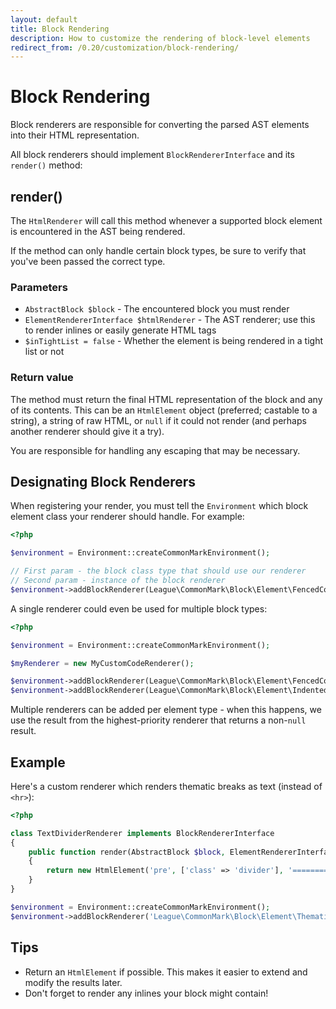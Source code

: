 ```yaml
---
layout: default
title: Block Rendering
description: How to customize the rendering of block-level elements
redirect_from: /0.20/customization/block-rendering/
---
```


Block Rendering
===============

Block renderers are responsible for converting the parsed AST elements into their HTML representation.

All block renderers should implement `BlockRendererInterface` and its `render()` method:

## render()

The `HtmlRenderer` will call this method whenever a supported block element is encountered in the AST being rendered.

If the method can only handle certain block types, be sure to verify that you've been passed the correct type.

### Parameters

* `AbstractBlock $block` - The encountered block you must render
* `ElementRendererInterface $htmlRenderer` - The AST renderer; use this to render inlines or easily generate HTML tags
* `$inTightList = false` - Whether the element is being rendered in a tight list or not

### Return value

The method must return the final HTML representation of the block and any of its contents. This can be an `HtmlElement` object (preferred; castable to a string), a string of raw HTML, or `null` if it could not render (and perhaps another renderer should give it a try).

You are responsible for handling any escaping that may be necessary.

## Designating Block Renderers

When registering your render, you must tell the `Environment` which block element class your renderer should handle. For example:

~~~php
<?php

$environment = Environment::createCommonMarkEnvironment();

// First param - the block class type that should use our renderer
// Second param - instance of the block renderer
$environment->addBlockRenderer(League\CommonMark\Block\Element\FencedCode::class, new MyCustomCodeRenderer());
~~~

A single renderer could even be used for multiple block types:

~~~php
<?php

$environment = Environment::createCommonMarkEnvironment();

$myRenderer = new MyCustomCodeRenderer();

$environment->addBlockRenderer(League\CommonMark\Block\Element\FencedCode::class, $myRenderer, 10);
$environment->addBlockRenderer(League\CommonMark\Block\Element\IndentedCode::class, $myRenderer, 20);
~~~

Multiple renderers can be added per element type - when this happens, we use the result from the highest-priority renderer that returns a non-`null` result.

## Example

Here's a custom renderer which renders thematic breaks as text (instead of `<hr>`):

~~~php
<?php

class TextDividerRenderer implements BlockRendererInterface
{
    public function render(AbstractBlock $block, ElementRendererInterface $htmlRenderer, $inTightList = false)
    {
        return new HtmlElement('pre', ['class' => 'divider'], '==============================');
    }
}

$environment = Environment::createCommonMarkEnvironment();
$environment->addBlockRenderer('League\CommonMark\Block\Element\ThematicBreak', new TextDividerRenderer());
~~~

## Tips

* Return an `HtmlElement` if possible. This makes it easier to extend and modify the results later.
* Don't forget to render any inlines your block might contain!
